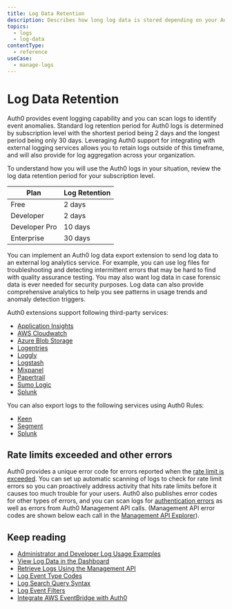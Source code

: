 ```yaml
---
title: Log Data Retention
description: Describes how long log data is stored depending on your Auth0 plan.
topics:
  - logs
  - log-data
contentType:
  - reference
useCase:
  - manage-logs
---
```

# Log Data Retention

Auth0 provides event logging capability and you can scan logs to identify event anomalies. Standard log retention period for Auth0 logs is determined by subscription level with the shortest period being 2 days and the longest period being only 30 days. Leveraging Auth0 support for integrating with external logging services allows you to retain logs outside of this timeframe, and will also provide for log aggregation across your organization.

To understand how you will use the Auth0 logs in your situation, review the log data retention period for your subscription level.

Plan | Log Retention
-----|--------------
Free | 2 days
Developer | 2 days
Developer Pro | 10 days
Enterprise | 30 days

You can implement an Auth0 log data export extension to send log data to an external log analytics service. For example, you can use log files for troubleshooting and detecting intermittent errors that may be hard to find with quality assurance testing. You may also want log data in case forensic data is ever needed for security purposes. Log data can also provide comprehensive analytics to help you see patterns in usage trends and anomaly detection triggers.

Auth0 extensions support following third-party services:

- [Application Insights](/extensions/application-insight)
- [AWS Cloudwatch](/extensions/cloudwatch)
- [Azure Blob Storage](/extensions/azure-blob-storage)
- [Logentries](/extensions/logentries)
- [Loggly](/extensions/loggly)
- [Logstash](/extensions/logstash)
- [Mixpanel](/extensions/mixpanel)
- [Papertrail](/extensions/papertrail)
- [Sumo Logic](/extensions/sumologic)
- [Splunk](/extensions/splunk)

You can also export logs to the following services using Auth0 Rules:

* [Keen](/monitoring/guides/send-events-to-keenio)
* [Segment](/monitoring/guides/send-events-to-segment)
* [Splunk](/monitoring/guides/send-events-to-splunk)

## Rate limits exceeded and other errors

Auth0 provides a unique error code for errors reported when the [rate limit is exceeded](/policies/rate-limits#exceeding-the-rate-limit). You can set up automatic scanning of logs to check for rate limit errors so you can proactively address activity that hits rate limits before it causes too much trouble for your users. Auth0 also publishes error codes for other types of errors, and you can scan logs for [authentication errors](/libraries/error-messages) as well as errors from Auth0 Management API calls. (Management API error codes are shown below each call in the [Management API Explorer](/api/management/v2)).

## Keep reading

* [Administrator and Developer Log Usage Examples](/logs/concepts/logs-admins-devs)
* [View Log Data in the Dashboard](/logs/guides/view-log-data-dashboard)
* [Retrieve Logs Using the Management API](/logs/guides/retrieve-logs-mgmt-api)
* [Log Event Type Codes](/logs/references/log-event-type-codes)
* [Log Search Query Syntax](/logs/references/query-syntax)
* [Log Event Filters](/logs/references/log-event-filters)
* [Integrate AWS EventBridge with Auth0](/integrations/aws-eventbridge)